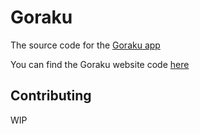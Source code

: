 # Goraku
The source code for the [Goraku app](https://goraku.kuzulabz.com/)

You can find the Goraku website code [here](https://github.com/KuzuLabz/GorakuSite)



## Contributing
WIP